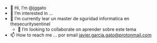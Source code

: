 - 👋 Hi, I’m @jggato
- 👀 I’m interested in ...
- 🌱 I’m currently lear un master de sguridad informatica en thesecuritysentinel
  - 💞️ I’m looking to collaborate on  aprender sobre este tema
- 📫 How to reach me ...  por email javier.garcia.gato@protonmail.com

<!---
jggato/jggato is a ✨ special ✨ repository because its `README.md` (this file) appears on your GitHub profile.
You can click the Preview link to take a look at your changes.
--->
